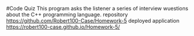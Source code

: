 #Code Quiz
This program asks the listener a series of interview wuestions about the C++ programming language.
repository https://github.com/Robert100-Case/Homework-5
deployed application https://robert100-case.github.io/Homework-5/
